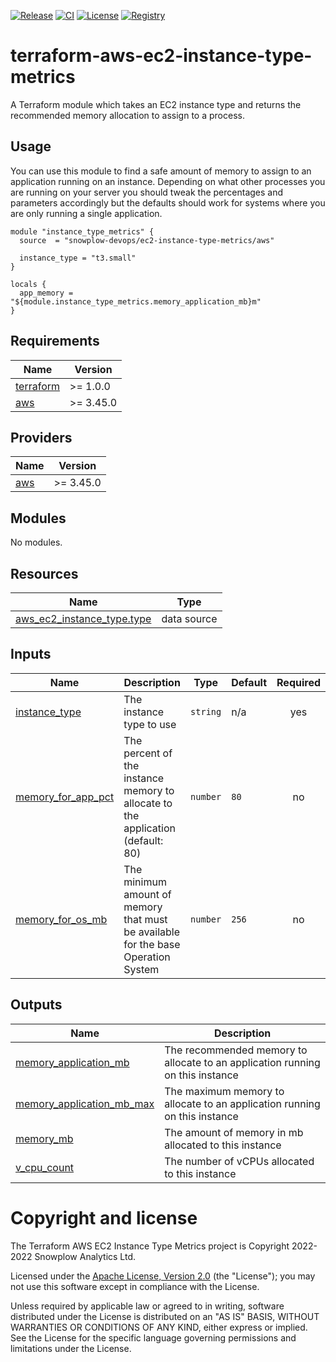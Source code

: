 [![Release][release-image]][release] [![CI][ci-image]][ci] [![License][license-image]][license] [![Registry][registry-image]][registry]

# terraform-aws-ec2-instance-type-metrics

A Terraform module which takes an EC2 instance type and returns the recommended memory allocation to assign to a process.

## Usage

You can use this module to find a safe amount of memory to assign to an application running on an instance.  Depending on what other processes you are running on your server you should tweak the percentages and parameters accordingly but the defaults should work for systems where you are only running a single application.

```hcl
module "instance_type_metrics" {
  source  = "snowplow-devops/ec2-instance-type-metrics/aws"

  instance_type = "t3.small"
}

locals {
  app_memory = "${module.instance_type_metrics.memory_application_mb}m"
}
```

## Requirements

| Name | Version |
|------|---------|
| <a name="requirement_terraform"></a> [terraform](#requirement\_terraform) | >= 1.0.0 |
| <a name="requirement_aws"></a> [aws](#requirement\_aws) | >= 3.45.0 |

## Providers

| Name | Version |
|------|---------|
| <a name="provider_aws"></a> [aws](#provider\_aws) | >= 3.45.0 |

## Modules

No modules.

## Resources

| Name | Type |
|------|------|
| [aws_ec2_instance_type.type](https://registry.terraform.io/providers/hashicorp/aws/latest/docs/data-sources/ec2_instance_type) | data source |

## Inputs

| Name | Description | Type | Default | Required |
|------|-------------|------|---------|:--------:|
| <a name="input_instance_type"></a> [instance\_type](#input\_instance\_type) | The instance type to use | `string` | n/a | yes |
| <a name="input_memory_for_app_pct"></a> [memory\_for\_app\_pct](#input\_memory\_for\_app\_pct) | The percent of the instance memory to allocate to the application (default: 80) | `number` | `80` | no |
| <a name="input_memory_for_os_mb"></a> [memory\_for\_os\_mb](#input\_memory\_for\_os\_mb) | The minimum amount of memory that must be available for the base Operation System | `number` | `256` | no |

## Outputs

| Name | Description |
|------|-------------|
| <a name="output_memory_application_mb"></a> [memory\_application\_mb](#output\_memory\_application\_mb) | The recommended memory to allocate to an application running on this instance |
| <a name="output_memory_application_mb_max"></a> [memory\_application\_mb\_max](#output\_memory\_application\_mb\_max) | The maximum memory to allocate to an application running on this instance |
| <a name="output_memory_mb"></a> [memory\_mb](#output\_memory\_mb) | The amount of memory in mb allocated to this instance |
| <a name="output_v_cpu_count"></a> [v\_cpu\_count](#output\_v\_cpu\_count) | The number of vCPUs allocated to this instance |

# Copyright and license

The Terraform AWS EC2 Instance Type Metrics project is Copyright 2022-2022 Snowplow Analytics Ltd.

Licensed under the [Apache License, Version 2.0][license] (the "License");
you may not use this software except in compliance with the License.

Unless required by applicable law or agreed to in writing, software
distributed under the License is distributed on an "AS IS" BASIS,
WITHOUT WARRANTIES OR CONDITIONS OF ANY KIND, either express or implied.
See the License for the specific language governing permissions and
limitations under the License.

[release]: https://github.com/snowplow-devops/terraform-aws-ec2-instance-type-metrics/releases/latest
[release-image]: https://img.shields.io/github/v/release/snowplow-devops/terraform-aws-ec2-instance-type-metrics

[ci]: https://github.com/snowplow-devops/terraform-aws-ec2-instance-type-metrics/actions?query=workflow%3Aci
[ci-image]: https://github.com/snowplow-devops/terraform-aws-ec2-instance-type-metrics/workflows/ci/badge.svg

[license]: https://www.apache.org/licenses/LICENSE-2.0
[license-image]: https://img.shields.io/badge/license-Apache--2-blue.svg?style=flat

[registry]: https://registry.terraform.io/modules/snowplow-devops/ec2-instance-type-metrics/aws/latest
[registry-image]: https://img.shields.io/static/v1?label=Terraform&message=Registry&color=7B42BC&logo=terraform
